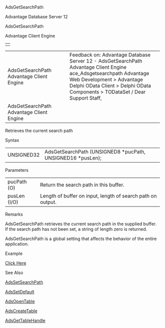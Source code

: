AdsGetSearchPath




Advantage Database Server 12  

AdsGetSearchPath

Advantage Client Engine

|  |
| --- |
|  |

|  |  |  |  |  |
| --- | --- | --- | --- | --- |
| AdsGetSearchPath  Advantage Client Engine |  |  | Feedback on: Advantage Database Server 12 - AdsGetSearchPath Advantage Client Engine ace\_Adsgetsearchpath Advantage Web Development > Advantage Delphi OData Client > Delphi OData Components > TODataSet / Dear Support Staff, |  |
| AdsGetSearchPath  Advantage Client Engine |  |  |  |  |

Retrieves the current search path

Syntax

|  |  |
| --- | --- |
| UNSIGNED32 | AdsGetSearchPath (UNSIGNED8 \*pucPath,  UNSIGNED16 \*pusLen); |

Parameters

|  |  |
| --- | --- |
| pucPath (O) | Return the search path in this buffer. |
| pusLen (I/O) | Length of buffer on input, length of search path on output. |

Remarks

AdsGetSearchPath retrieves the current search path in the supplied buffer. If the search path has not been set, a string of length zero is returned.

AdsGetSearchPath is a global setting that affects the behavior of the entire application.

Example

[Click Here](ace_examples.htm#adsgetsearchpathexample)

See Also

[AdsSetSearchPath](ace_adssetsearchpath.htm)

[AdsSetDefault](ace_adssetdefault.htm)

[AdsOpenTable](ace_adsopentable.htm)

[AdsCreateTable](ace_adscreatetable.htm)

[AdsGetTableHandle](ace_adsgettablehandle.htm)